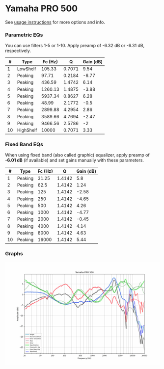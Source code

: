 # Yamaha PRO 500
See [usage instructions](https://github.com/jaakkopasanen/AutoEq#usage) for more options and info.

### Parametric EQs
You can use filters 1-5 or 1-10. Apply preamp of -6.32 dB or -6.31 dB, respectively.

|   # | Type      |   Fc (Hz) |      Q |   Gain (dB) |
|-----|-----------|-----------|--------|-------------|
|   1 | LowShelf  |    105.33 | 0.7071 |        9.54 |
|   2 | Peaking   |     97.71 | 0.2184 |       -6.77 |
|   3 | Peaking   |    436.59 | 1.4742 |        6.14 |
|   4 | Peaking   |   1260.13 | 1.4875 |       -3.88 |
|   5 | Peaking   |   5937.34 | 0.8627 |        6.28 |
|   6 | Peaking   |     48.99 | 2.1772 |       -0.5  |
|   7 | Peaking   |   2899.88 | 4.2954 |        2.86 |
|   8 | Peaking   |   3589.66 | 4.7694 |       -2.47 |
|   9 | Peaking   |   9466.56 | 2.5786 |       -2    |
|  10 | HighShelf |  10000    | 0.7071 |        3.33 |

### Fixed Band EQs
When using fixed band (also called graphic) equalizer, apply preamp of **-6.01 dB** (if available) and set gains manually with these parameters.

|   # | Type    |   Fc (Hz) |      Q |   Gain (dB) |
|-----|---------|-----------|--------|-------------|
|   1 | Peaking |     31.25 | 1.4142 |        5.8  |
|   2 | Peaking |     62.5  | 1.4142 |        1.24 |
|   3 | Peaking |    125    | 1.4142 |       -2.58 |
|   4 | Peaking |    250    | 1.4142 |       -4.65 |
|   5 | Peaking |    500    | 1.4142 |        4.26 |
|   6 | Peaking |   1000    | 1.4142 |       -4.77 |
|   7 | Peaking |   2000    | 1.4142 |       -0.45 |
|   8 | Peaking |   4000    | 1.4142 |        4.14 |
|   9 | Peaking |   8000    | 1.4142 |        4.63 |
|  10 | Peaking |  16000    | 1.4142 |        5.44 |

### Graphs
![](./Yamaha%20PRO%20500.png)
